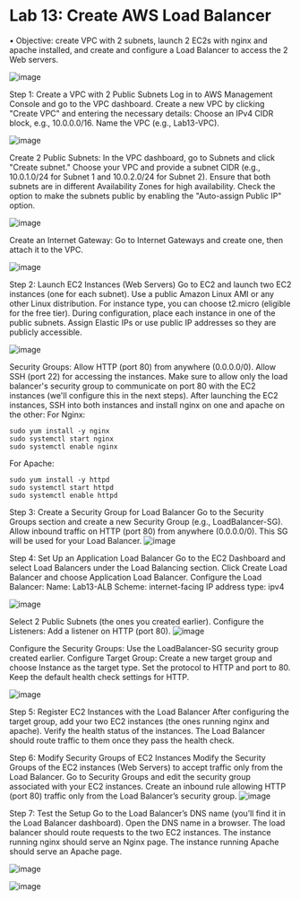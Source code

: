 # Lab 13: Create AWS Load Balancer
• Objective: create VPC with 2 subnets, launch 2 EC2s with nginx and apache installed, and create and configure a Load Balancer to access the 2 Web servers.

![image](https://github.com/user-attachments/assets/f8ac0a8b-5f30-499d-a3ef-6c3f89f6b9a9)


Step 1: Create a VPC with 2 Public Subnets
Log in to AWS Management Console and go to the VPC dashboard.
Create a new VPC by clicking "Create VPC" and entering the necessary details:
Choose an IPv4 CIDR block, e.g., 10.0.0.0/16.
Name the VPC (e.g., Lab13-VPC).

![image](https://github.com/user-attachments/assets/542b6311-0f25-4b4c-8c98-91ffc3024746)

Create 2 Public Subnets:
In the VPC dashboard, go to Subnets and click "Create subnet."
Choose your VPC and provide a subnet CIDR (e.g., 10.0.1.0/24 for Subnet 1 and 10.0.2.0/24 for Subnet 2).
Ensure that both subnets are in different Availability Zones for high availability.
Check the option to make the subnets public by enabling the "Auto-assign Public IP" option.

![image](https://github.com/user-attachments/assets/16897416-5df2-4a48-87d7-9595dbc6d3f5)

Create an Internet Gateway:
Go to Internet Gateways and create one, then attach it to the VPC.

![image](https://github.com/user-attachments/assets/25ea0c73-a7e8-4308-9179-d7df98b45726)

Step 2: Launch EC2 Instances (Web Servers)
Go to EC2 and launch two EC2 instances (one for each subnet).
Use a public Amazon Linux AMI or any other Linux distribution.
For instance type, you can choose t2.micro (eligible for the free tier).
During configuration, place each instance in one of the public subnets.
Assign Elastic IPs or use public IP addresses so they are publicly accessible.

![image](https://github.com/user-attachments/assets/27dae9d1-74cf-401d-937c-0176acf5acff)

Security Groups:
Allow HTTP (port 80) from anywhere (0.0.0.0/0).
Allow SSH (port 22) for accessing the instances.
Make sure to allow only the load balancer's security group to communicate on port 80 with the EC2 instances (we'll configure this in the next steps).
After launching the EC2 instances, SSH into both instances and install nginx on one and apache on the other:
For Nginx:
```
sudo yum install -y nginx
sudo systemctl start nginx
sudo systemctl enable nginx
```
For Apache:
```
sudo yum install -y httpd
sudo systemctl start httpd
sudo systemctl enable httpd
```
Step 3: Create a Security Group for Load Balancer
Go to the Security Groups section and create a new Security Group (e.g., LoadBalancer-SG).
Allow inbound traffic on HTTP (port 80) from anywhere (0.0.0.0/0).
This SG will be used for your Load Balancer.
![image](https://github.com/user-attachments/assets/899f45fa-b701-41b7-b57d-6e70b81bc2b1)

Step 4: Set Up an Application Load Balancer
Go to the EC2 Dashboard and select Load Balancers under the Load Balancing section.
Click Create Load Balancer and choose Application Load Balancer.
Configure the Load Balancer:
Name: Lab13-ALB
Scheme: internet-facing
IP address type: ipv4

![image](https://github.com/user-attachments/assets/055cba3b-6207-45e7-a297-e374c56f1c6a)

Select 2 Public Subnets (the ones you created earlier).
Configure the Listeners:
Add a listener on HTTP (port 80).
![image](https://github.com/user-attachments/assets/cb09e015-7597-43fb-8448-b4198cada24b)

Configure the Security Groups:
Use the LoadBalancer-SG security group created earlier.
Configure Target Group:
Create a new target group and choose Instance as the target type.
Set the protocol to HTTP and port to 80.
Keep the default health check settings for HTTP.

![image](https://github.com/user-attachments/assets/82f6abdf-ad05-44ce-bd4a-e365cb4db1c2)

Step 5: Register EC2 Instances with the Load Balancer
After configuring the target group, add your two EC2 instances (the ones running nginx and apache).
Verify the health status of the instances. The Load Balancer should route traffic to them once they pass the health check.

Step 6: Modify Security Groups of EC2 Instances
Modify the Security Groups of the EC2 instances (Web Servers) to accept traffic only from the Load Balancer.
Go to Security Groups and edit the security group associated with your EC2 instances.
Create an inbound rule allowing HTTP (port 80) traffic only from the Load Balancer’s security group.
![image](https://github.com/user-attachments/assets/ccfe2dc9-d827-42e5-a50a-e6195659192a)

Step 7: Test the Setup
Go to the Load Balancer’s DNS name (you’ll find it in the Load Balancer dashboard).
Open the DNS name in a browser. The load balancer should route requests to the two EC2 instances.
The instance running nginx should serve an Nginx page.
The instance running Apache should serve an Apache page.

![image](https://github.com/user-attachments/assets/0be636d3-bc46-4329-b44a-0fbf9543468f)

![image](https://github.com/user-attachments/assets/0b8c3cc2-2249-4daa-9f7e-0f7cc64bd633)



